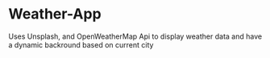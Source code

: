 # Weather-App

Uses Unsplash, and OpenWeatherMap Api to display weather data and have a dynamic backround based on current city
